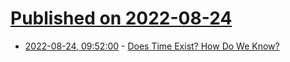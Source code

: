# [Published on 2022-08-24](index.md)

* [2022-08-24, 09:52:00](https://soylentnews.org/article.pl?sid=22/08/23/1415233&from=rss) - [Does Time Exist? How Do We Know?](https://soylentnews.org/article.pl?sid=22/08/23/1415233&from=rss)
